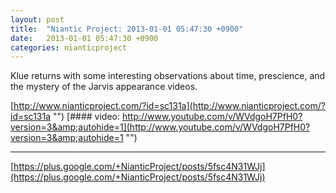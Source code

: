 ```yaml
---
layout: post
title:  "Niantic Project: 2013-01-01 05:47:30 +0900"
date:   2013-01-01 05:47:30 +0900
categories: nianticproject
---
```

Klue returns with some interesting observations about time, prescience, and the mystery of the Jarvis appearance videos.

[http://www.nianticproject.com/?id=sc131a](http://www.nianticproject.com/?id=sc131a "")
[#### video: http://www.youtube.com/v/WVdgoH7PfH0?version=3&amp;autohide=1](http://www.youtube.com/v/WVdgoH7PfH0?version=3&amp;autohide=1 "")
- - -
[https://plus.google.com/+NianticProject/posts/5fsc4N31WJj](https://plus.google.com/+NianticProject/posts/5fsc4N31WJj)
